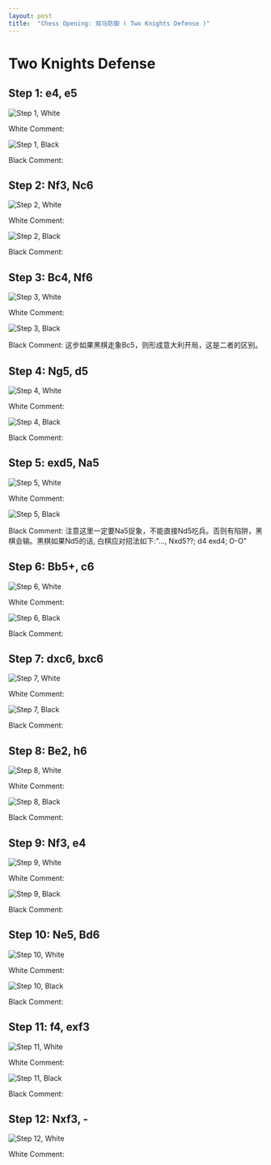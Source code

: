 ```yaml
---
layout: post
title:  "Chess Opening: 双马防御 ( Two Knights Defense )"
---
```


# Two Knights Defense

## Step 1: e4, e5

![Step 1, White ](/img/chess/opening/two-knights-defense_bw_danning/two-knights-defense_bw_danning_step01_a_white.svg)

White Comment: 

![Step 1, Black ](/img/chess/opening/two-knights-defense_bw_danning/two-knights-defense_bw_danning_step01_b_black.svg)

Black Comment: 

## Step 2: Nf3, Nc6

![Step 2, White ](/img/chess/opening/two-knights-defense_bw_danning/two-knights-defense_bw_danning_step02_a_white.svg)

White Comment: 

![Step 2, Black ](/img/chess/opening/two-knights-defense_bw_danning/two-knights-defense_bw_danning_step02_b_black.svg)

Black Comment: 

## Step 3: Bc4, Nf6

![Step 3, White ](/img/chess/opening/two-knights-defense_bw_danning/two-knights-defense_bw_danning_step03_a_white.svg)

White Comment: 

![Step 3, Black ](/img/chess/opening/two-knights-defense_bw_danning/two-knights-defense_bw_danning_step03_b_black.svg)

Black Comment: 这步如果黑棋走象Bc5，则形成意大利开局，这是二者的区别。

## Step 4: Ng5, d5

![Step 4, White ](/img/chess/opening/two-knights-defense_bw_danning/two-knights-defense_bw_danning_step04_a_white.svg)

White Comment: 

![Step 4, Black ](/img/chess/opening/two-knights-defense_bw_danning/two-knights-defense_bw_danning_step04_b_black.svg)

Black Comment: 

## Step 5: exd5, Na5

![Step 5, White ](/img/chess/opening/two-knights-defense_bw_danning/two-knights-defense_bw_danning_step05_a_white.svg)

White Comment: 

![Step 5, Black ](/img/chess/opening/two-knights-defense_bw_danning/two-knights-defense_bw_danning_step05_b_black.svg)

Black Comment: 注意这里一定要Na5捉象，不能直接Nd5吃兵。否则有陷阱，黑棋会输。黑棋如果Nd5的话, 白棋应对招法如下:"..., Nxd5??; d4 exd4; O-O"

## Step 6: Bb5+, c6

![Step 6, White ](/img/chess/opening/two-knights-defense_bw_danning/two-knights-defense_bw_danning_step06_a_white.svg)

White Comment: 

![Step 6, Black ](/img/chess/opening/two-knights-defense_bw_danning/two-knights-defense_bw_danning_step06_b_black.svg)

Black Comment: 

## Step 7: dxc6, bxc6

![Step 7, White ](/img/chess/opening/two-knights-defense_bw_danning/two-knights-defense_bw_danning_step07_a_white.svg)

White Comment: 

![Step 7, Black ](/img/chess/opening/two-knights-defense_bw_danning/two-knights-defense_bw_danning_step07_b_black.svg)

Black Comment: 

## Step 8: Be2, h6

![Step 8, White ](/img/chess/opening/two-knights-defense_bw_danning/two-knights-defense_bw_danning_step08_a_white.svg)

White Comment: 

![Step 8, Black ](/img/chess/opening/two-knights-defense_bw_danning/two-knights-defense_bw_danning_step08_b_black.svg)

Black Comment: 

## Step 9: Nf3, e4

![Step 9, White ](/img/chess/opening/two-knights-defense_bw_danning/two-knights-defense_bw_danning_step09_a_white.svg)

White Comment: 

![Step 9, Black ](/img/chess/opening/two-knights-defense_bw_danning/two-knights-defense_bw_danning_step09_b_black.svg)

Black Comment: 

## Step 10: Ne5, Bd6

![Step 10, White ](/img/chess/opening/two-knights-defense_bw_danning/two-knights-defense_bw_danning_step10_a_white.svg)

White Comment: 

![Step 10, Black ](/img/chess/opening/two-knights-defense_bw_danning/two-knights-defense_bw_danning_step10_b_black.svg)

Black Comment: 

## Step 11: f4, exf3

![Step 11, White ](/img/chess/opening/two-knights-defense_bw_danning/two-knights-defense_bw_danning_step11_a_white.svg)

White Comment: 

![Step 11, Black ](/img/chess/opening/two-knights-defense_bw_danning/two-knights-defense_bw_danning_step11_b_black.svg)

Black Comment: 

## Step 12: Nxf3, -

![Step 12, White ](/img/chess/opening/two-knights-defense_bw_danning/two-knights-defense_bw_danning_step12_a_white.svg)

White Comment: 




